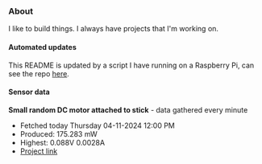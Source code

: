 ### About
I like to build things. I always have projects that I'm working on.

#### Automated updates
This README is updated by a script I have running on a Raspberry Pi, can see the repo [here](https://github.com/jdc-cunningham/raspi-git-repo-updater).

#### Sensor data


**Small random DC motor attached to stick** - data gathered every minute
- Fetched today Thursday 04-11-2024 12:00 PM
- Produced: 175.283 mW
- Highest: 0.088V 0.0028A
- [Project link](https://github.com/jdc-cunningham/turbine-raspi)